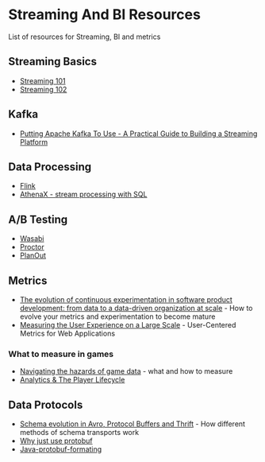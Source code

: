 # Streaming And BI Resources
List of resources for Streaming, BI and metrics

## Streaming Basics
* [Streaming 101](https://www.oreilly.com/ideas/the-world-beyond-batch-streaming-101)
* [Streaming 102](https://www.oreilly.com/ideas/the-world-beyond-batch-streaming-102)

## Kafka
* [Putting Apache Kafka To Use - A Practical Guide to Building a Streaming Platform](https://www.confluent.io/blog/stream-data-platform-1/)

## Data Processing
* [Flink](https://flink.apache.org/)
* [AthenaX - stream processing with SQL](https://github.com/uber/AthenaX)

## A/B Testing
* [Wasabi](https://github.com/intuit/wasabi)
* [Proctor](https://github.com/indeedeng/proctor)
* [PlanOut](https://facebook.github.io/planout/)

## Metrics
* [The evolution of continuous experimentation in software product development: from data to a data-driven organization at scale](https://dl.acm.org/citation.cfm?id=3097460) - How to evolve your metrics and experimentation to become mature
* [Measuring the User Experience on a Large Scale](https://research.google.com/pubs/pub36299.html) - User-Centered Metrics for Web Applications

### What to measure in games
* [Navigating the hazards of game data](http://www.develop-online.net/opinions/navigating-the-hazards-of-game-data/0187815) - what and how to measure
* [Analytics & The Player Lifecycle](https://blogs.unity3d.com/2016/05/03/analytics-the-player-lifecycle/)

## Data Protocols
* [Schema evolution in Avro, Protocol Buffers and Thrift](https://martin.kleppmann.com/2012/12/05/schema-evolution-in-avro-protocol-buffers-thrift.html) - How different methods of schema transports work
* [Why just use protobuf](https://stackoverflow.com/questions/28545401/java-json-protobuf-back-conversion)
* [Java-protobuf-formating](https://konstantinpavlov.net/blog/2012/04/22/java-protobuf-format-easy-protobuf-to-json-serialization-in-java/)

